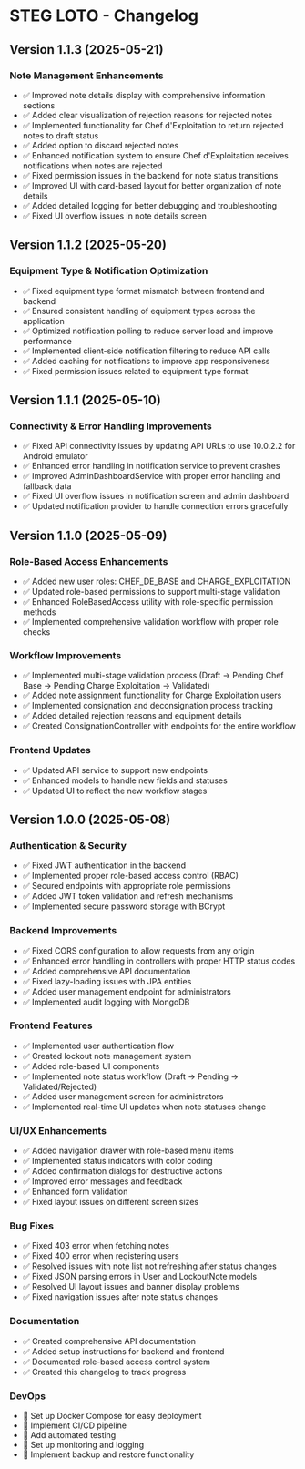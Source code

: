 # STEG LOTO - Changelog

## Version 1.1.3 (2025-05-21)

### Note Management Enhancements
- ✅ Improved note details display with comprehensive information sections
- ✅ Added clear visualization of rejection reasons for rejected notes
- ✅ Implemented functionality for Chef d'Exploitation to return rejected notes to draft status
- ✅ Added option to discard rejected notes
- ✅ Enhanced notification system to ensure Chef d'Exploitation receives notifications when notes are rejected
- ✅ Fixed permission issues in the backend for note status transitions
- ✅ Improved UI with card-based layout for better organization of note details
- ✅ Added detailed logging for better debugging and troubleshooting
- ✅ Fixed UI overflow issues in note details screen

## Version 1.1.2 (2025-05-20)

### Equipment Type & Notification Optimization
- ✅ Fixed equipment type format mismatch between frontend and backend
- ✅ Ensured consistent handling of equipment types across the application
- ✅ Optimized notification polling to reduce server load and improve performance
- ✅ Implemented client-side notification filtering to reduce API calls
- ✅ Added caching for notifications to improve app responsiveness
- ✅ Fixed permission issues related to equipment type format

## Version 1.1.1 (2025-05-10)

### Connectivity & Error Handling Improvements
- ✅ Fixed API connectivity issues by updating API URLs to use 10.0.2.2 for Android emulator
- ✅ Enhanced error handling in notification service to prevent crashes
- ✅ Improved AdminDashboardService with proper error handling and fallback data
- ✅ Fixed UI overflow issues in notification screen and admin dashboard
- ✅ Updated notification provider to handle connection errors gracefully

## Version 1.1.0 (2025-05-09)

### Role-Based Access Enhancements
- ✅ Added new user roles: CHEF_DE_BASE and CHARGE_EXPLOITATION
- ✅ Updated role-based permissions to support multi-stage validation
- ✅ Enhanced RoleBasedAccess utility with role-specific permission methods
- ✅ Implemented comprehensive validation workflow with proper role checks

### Workflow Improvements
- ✅ Implemented multi-stage validation process (Draft → Pending Chef Base → Pending Charge Exploitation → Validated)
- ✅ Added note assignment functionality for Charge Exploitation users
- ✅ Implemented consignation and deconsignation process tracking
- ✅ Added detailed rejection reasons and equipment details
- ✅ Created ConsignationController with endpoints for the entire workflow

### Frontend Updates
- ✅ Updated API service to support new endpoints
- ✅ Enhanced models to handle new fields and statuses
- ✅ Updated UI to reflect the new workflow stages

## Version 1.0.0 (2025-05-08)

### Authentication & Security
- ✅ Fixed JWT authentication in the backend
- ✅ Implemented proper role-based access control (RBAC)
- ✅ Secured endpoints with appropriate role permissions
- ✅ Added JWT token validation and refresh mechanisms
- ✅ Implemented secure password storage with BCrypt

### Backend Improvements
- ✅ Fixed CORS configuration to allow requests from any origin
- ✅ Enhanced error handling in controllers with proper HTTP status codes
- ✅ Added comprehensive API documentation
- ✅ Fixed lazy-loading issues with JPA entities
- ✅ Added user management endpoint for administrators
- ✅ Implemented audit logging with MongoDB

### Frontend Features
- ✅ Implemented user authentication flow
- ✅ Created lockout note management system
- ✅ Added role-based UI components
- ✅ Implemented note status workflow (Draft → Pending → Validated/Rejected)
- ✅ Added user management screen for administrators
- ✅ Implemented real-time UI updates when note statuses change

### UI/UX Enhancements
- ✅ Added navigation drawer with role-based menu items
- ✅ Implemented status indicators with color coding
- ✅ Added confirmation dialogs for destructive actions
- ✅ Improved error messages and feedback
- ✅ Enhanced form validation
- ✅ Fixed layout issues on different screen sizes

### Bug Fixes
- ✅ Fixed 403 error when fetching notes
- ✅ Fixed 400 error when registering users
- ✅ Resolved issues with note list not refreshing after status changes
- ✅ Fixed JSON parsing errors in User and LockoutNote models
- ✅ Resolved UI layout issues and banner display problems
- ✅ Fixed navigation issues after note status changes

### Documentation
- ✅ Created comprehensive API documentation
- ✅ Added setup instructions for backend and frontend
- ✅ Documented role-based access control system
- ✅ Created this changelog to track progress


### DevOps
- 🔲 Set up Docker Compose for easy deployment
- 🔲 Implement CI/CD pipeline
- 🔲 Add automated testing
- 🔲 Set up monitoring and logging
- 🔲 Implement backup and restore functionality
